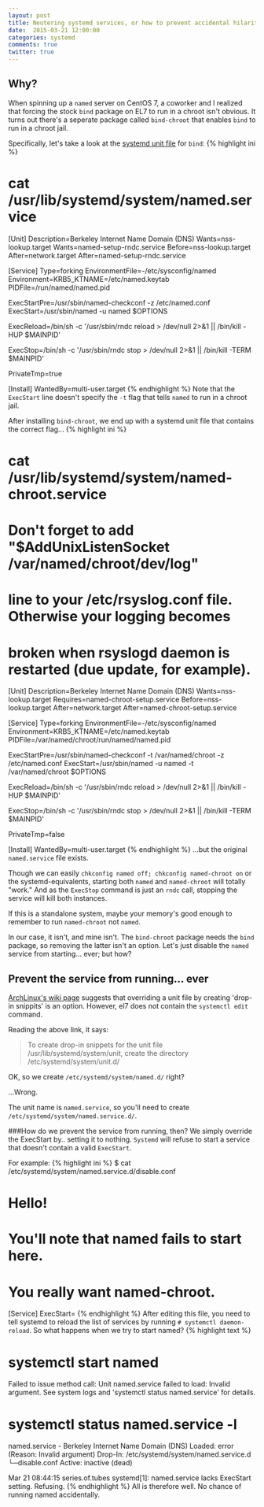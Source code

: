```yaml
---
layout: post
title: Neutering systemd services, or how to prevent accidental hilarity
date:  2015-03-21 12:00:00
categories: systemd
comments: true
twitter: true
---
```

## Why?
When spinning up a `named` server on CentOS 7, a coworker and I realized that forcing the stock `bind` package on EL7 to run in a chroot isn't obvious.
It turns out there's a seperate package called `bind-chroot` that enables `bind` to run in a chroot jail.

Specifically, let's take a look at the [systemd unit file](http://www.freedesktop.org/software/systemd/man/systemd.unit.html) for `bind`:
{% highlight ini %}
# cat /usr/lib/systemd/system/named.service
[Unit]
Description=Berkeley Internet Name Domain (DNS)
Wants=nss-lookup.target
Wants=named-setup-rndc.service
Before=nss-lookup.target
After=network.target
After=named-setup-rndc.service

[Service]
Type=forking
EnvironmentFile=-/etc/sysconfig/named
Environment=KRB5_KTNAME=/etc/named.keytab
PIDFile=/run/named/named.pid

ExecStartPre=/usr/sbin/named-checkconf -z /etc/named.conf
ExecStart=/usr/sbin/named -u named $OPTIONS

ExecReload=/bin/sh -c '/usr/sbin/rndc reload > /dev/null 2>&1 || /bin/kill -HUP $MAINPID'

ExecStop=/bin/sh -c '/usr/sbin/rndc stop > /dev/null 2>&1 || /bin/kill -TERM $MAINPID'

PrivateTmp=true

[Install]
WantedBy=multi-user.target
{% endhighlight %}
Note that the `ExecStart` line doesn't specify the `-t` flag that tells `named` to run in a chroot jail.

After installing `bind-chroot`, we end up with a systemd unit file that contains the correct flag...
{% highlight ini %}
# cat /usr/lib/systemd/system/named-chroot.service
# Don't forget to add "$AddUnixListenSocket /var/named/chroot/dev/log"
# line to your /etc/rsyslog.conf file. Otherwise your logging becomes
# broken when rsyslogd daemon is restarted (due update, for example).

[Unit]
Description=Berkeley Internet Name Domain (DNS)
Wants=nss-lookup.target
Requires=named-chroot-setup.service
Before=nss-lookup.target
After=network.target
After=named-chroot-setup.service

[Service]
Type=forking
EnvironmentFile=-/etc/sysconfig/named
Environment=KRB5_KTNAME=/etc/named.keytab
PIDFile=/var/named/chroot/run/named/named.pid

ExecStartPre=/usr/sbin/named-checkconf -t /var/named/chroot -z /etc/named.conf
ExecStart=/usr/sbin/named -u named -t /var/named/chroot $OPTIONS

ExecReload=/bin/sh -c '/usr/sbin/rndc reload > /dev/null 2>&1 || /bin/kill -HUP $MAINPID'

ExecStop=/bin/sh -c '/usr/sbin/rndc stop > /dev/null 2>&1 || /bin/kill -TERM $MAINPID'

PrivateTmp=false

[Install]
WantedBy=multi-user.target
{% endhighlight %}
...but the original `named.service` file exists.

Though we can easily `chkconfig named off; chkconfig named-chroot on` or the systemd-equivalents, starting both `named` and `named-chroot` will totally "work." And as the `ExecStop` command is just an `rndc` call, stopping the service will kill both instances.

If this is a standalone system, maybe your memory's good enough to remember to run `named-chroot` not `named`.

In our case, it isn't, and mine isn't.  The `bind-chroot` package needs the `bind` package, so removing the latter isn't an option. Let's just disable the `named` service from starting... ever; but how?

## Prevent the service from running... ever
[ArchLinux's wiki page](https://wiki.archlinux.org/index.php/systemd#Drop-in_snippets) suggests that overriding a unit file by creating 'drop-in snippits' is an option. However, el7 does not contain the `systemctl edit` command.

Reading the above link, it says:

> To create drop-in snippets for the unit file /usr/lib/systemd/system/unit, create the directory /etc/systemd/system/unit.d/

OK, so we create `/etc/systemd/system/named.d/` right?

...Wrong.

The unit name is `named.service`, so you'll need to create `/etc/systemd/system/named.service.d/`.

###How do we prevent the service from running, then?
We simply override the ExecStart by.. setting it to nothing. `Systemd` will refuse to start a service that doesn't contain a valid `ExecStart`.

For example:
{% highlight ini %}
$ cat /etc/systemd/system/named.service.d/disable.conf
# Hello!
# You'll note that named fails to start here.
# You really want named-chroot.
[Service]
ExecStart=
{% endhighlight %}
After editing this file, you need to tell systemd to reload the list of services by running `# systemctl daemon-reload`.
So what happens when we try to start named?
{% highlight text %} 
# systemctl start named
Failed to issue method call: Unit named.service failed to load: Invalid argument. See system logs and 'systemctl status named.service' for details.
# systemctl status named.service -l
 named.service - Berkeley Internet Name Domain (DNS)
    Loaded: error (Reason: Invalid argument)
   Drop-In: /etc/systemd/system/named.service.d
           └─disable.conf
   Active: inactive (dead)

Mar 21 08:44:15 series.of.tubes systemd[1]: named.service lacks ExecStart setting. Refusing.
{% endhighlight %}
All is therefore well. No chance of running named accidentally.
